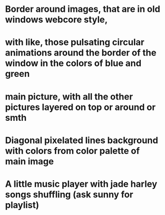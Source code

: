 # Border around images, that are in old windows webcore style, 
# with like, those pulsating circular animations around the border of the window in the colors of blue and green 

# main picture, with all the other pictures layered on top or around or smth 

# Diagonal pixelated lines background with colors from color palette of main image

# A little music player with jade harley songs shuffling (ask sunny for playlist)